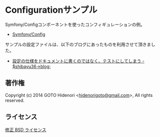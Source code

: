 # Configurationサンプル

Symfony/Configコンポーネントを使ったコンフィギュレーションの例。

- [Symfony/Config](https://github.com/akanehara/ginq)

サンプルの設定ファイルは、以下のブログにあったものを利用させて頂きました。

- [設定の仕様をドキュメントに書くのではなく、テストにしてしまう - $shibayu36->blog;](http://shibayu36.hatenablog.com/entry/2014/04/10/100242)

## 著作権

Copyright (c) 2014 GOTO Hidenori &lt;hidenorigoto@gmail.com&gt;, All rights reserved.

## ライセンス

[修正 BSD ライセンス](http://www.opensource.org/licenses/bsd-license.php)